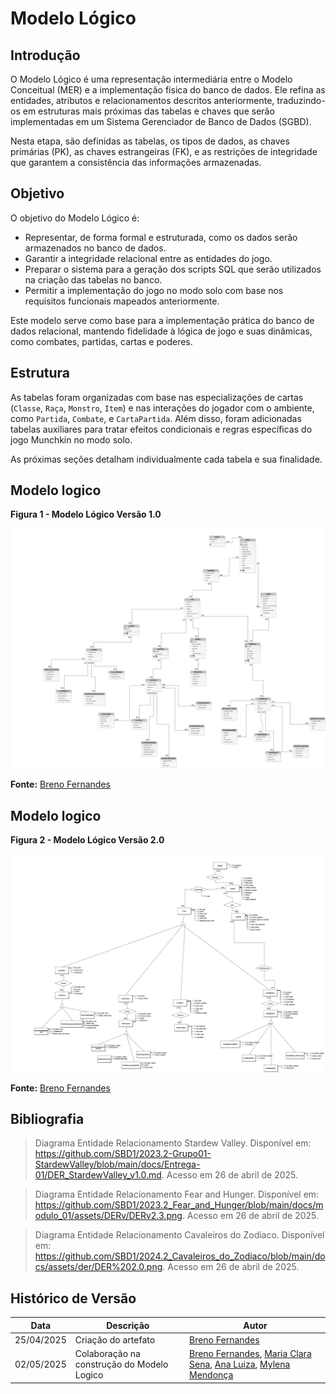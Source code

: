 # Modelo Lógico

## Introdução

O Modelo Lógico é uma representação intermediária entre o Modelo Conceitual (MER) e a implementação física do banco de dados. Ele refina as entidades, atributos e relacionamentos descritos anteriormente, traduzindo-os em estruturas mais próximas das tabelas e chaves que serão implementadas em um Sistema Gerenciador de Banco de Dados (SGBD).

Nesta etapa, são definidas as tabelas, os tipos de dados, as chaves primárias (PK), as chaves estrangeiras (FK), e as restrições de integridade que garantem a consistência das informações armazenadas.


## Objetivo

O objetivo do Modelo Lógico é:

- Representar, de forma formal e estruturada, como os dados serão armazenados no banco de dados.
- Garantir a integridade relacional entre as entidades do jogo.
- Preparar o sistema para a geração dos scripts SQL que serão utilizados na criação das tabelas no banco.
- Permitir a implementação do jogo no modo solo com base nos requisitos funcionais mapeados anteriormente.

Este modelo serve como base para a implementação prática do banco de dados relacional, mantendo fidelidade à lógica de jogo e suas dinâmicas, como combates, partidas, cartas e poderes.


## Estrutura

As tabelas foram organizadas com base nas especializações de cartas (`Classe`, `Raça`, `Monstro`, `Item`) e nas interações do jogador com o ambiente, como `Partida`, `Combate`, e `CartaPartida`. Além disso, foram adicionadas tabelas auxiliares para tratar efeitos condicionais e regras específicas do jogo Munchkin no modo solo.

As próximas seções detalham individualmente cada tabela e sua finalidade.


## Modelo logico

**Figura 1 - Modelo Lógico Versão 1.0**

![Primeira versão do modelo logico](../assets/ML1.0.png)

**Fonte:** [Breno Fernandes](https://github.com/Brenofrds)

## Modelo logico

**Figura 2 - Modelo Lógico Versão 2.0**

![Segunda versão do modelo logico](../assets/Conceitual_5.png)

**Fonte:** [Breno Fernandes](https://github.com/Brenofrds)

## Bibliografia

> Diagrama Entidade Relacionamento Stardew Valley. Disponível em: https://github.com/SBD1/2023.2-Grupo01-StardewValley/blob/main/docs/Entrega-01/DER_StardewValley_v1.0.md. Acesso em 26 de abril de 2025.

> Diagrama Entidade Relacionamento Fear and Hunger. Disponível em: https://github.com/SBD1/2023.2_Fear_and_Hunger/blob/main/docs/modulo_01/assets/DERv/DERv2.3.png. Acesso em 26 de abril de 2025.

> Diagrama Entidade Relacionamento Cavaleiros do Zodiaco. Disponível em: https://github.com/SBD1/2024.2_Cavaleiros_do_Zodiaco/blob/main/docs/assets/der/DER%202.0.png. Acesso em 26 de abril de 2025.

## Histórico de Versão

| Data       | Descrição                          | Autor                                                                 |
|------------|------------------------------------|-----------------------------------------------------------------------|
| 25/04/2025 | Criação do artefato                | [Breno Fernandes](https://github.com/Brenofrds)                      |
| 02/05/2025 | Colaboração na construção do Modelo Logico   | [Breno Fernandes](https://github.com/Brenofrds), [Maria Clara Sena](https://github.com/mclarasena), [Ana Luiza](https://github.com/luluaroeira), [Mylena Mendonça](https://github.com/MylenaTrindade) |
